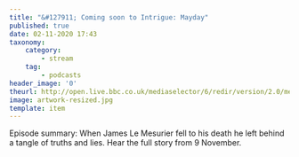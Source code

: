 ```yaml
---
title: "&#127911; Coming soon to Intrigue: Mayday"
published: true
date: 02-11-2020 17:43
taxonomy:
    category:
        - stream
    tag:
        - podcasts
header_image: '0'
theurl: http://open.live.bbc.co.uk/mediaselector/6/redir/version/2.0/mediaset/audio-nondrm-download/proto/http/vpid/p08wgnqw.mp3
image: artwork-resized.jpg
template: item
--- 
```

Episode summary: When James Le Mesurier fell to his death he left behind a tangle of truths and lies. Hear the full story from 9 November.
